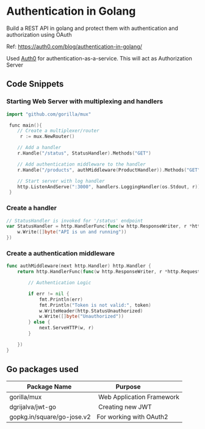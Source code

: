 # Authentication in Golang
Build a REST API in golang and protect them with authentication and authorization using OAuth

Ref: https://auth0.com/blog/authentication-in-golang/

Used [Auth0](https://auth0.com/) for authentication-as-a-service. This will act as Authorization Server

## Code Snippets

### Starting Web Server with multiplexing and handlers
```go
import "github.com/gorilla/mux"

 func main(){
    // Create a multiplexer/router
     r := mux.NewRouter()

    // Add a handler
    r.Handle("/status", StatusHandler).Methods("GET")

    // Add authentication middleware to the handler
    r.Handle("/products", authMiddleware(ProductHandler)).Methods("GET")

    // Start server with log handler
	http.ListenAndServe(":3000", handlers.LoggingHandler(os.Stdout, r))
 }
```

### Create a handler

```go
// StatusHandler is invoked for '/status' endpoint
var StatusHandler = http.HandlerFunc(func(w http.ResponseWriter, r *http.Request) {
	w.Write([]byte("API is un and running"))
})
```

### Create a authentication middleware

```go
func authMiddleware(next http.Handler) http.Handler {
	return http.HandlerFunc(func(w http.ResponseWriter, r *http.Request) {

        // Authentication Logic

        if err != nil {
			fmt.Println(err)
			fmt.Println("Token is not valid:", token)
			w.WriteHeader(http.StatusUnauthorized)
			w.Write([]byte("Unauthorized"))
		} else {
			next.ServeHTTP(w, r)
		}

    })
}
```

## Go packages used

| Package Name  | Purpose             |
|---------------|-------------------|
| gorilla/mux | Web Application Framework
|dgrijalva/jwt-go | Creating new JWT
| gopkg.in/square/go-jose.v2 | For working with OAuth2


